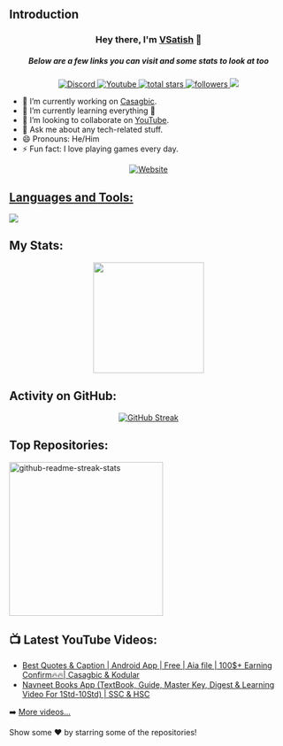 ## Introduction
<h3 align="center">Hey there, I'm <a href="https://github.com/V5ati5h">VSatish</a> 👋</h3>
<h5 align="center">Below are a few links you can visit and some stats to look at too</h5>

<p align="center">
  <a href="https://discord.gg/cFkgNR7z">
    <img alt="Discord" title="Discord" src="https://img.shields.io/badge/-Discord-7289DA?style=for-the-badge&logo=discord&logoColor=white"/>
  </a>
  <a href="https://www.youtube.com/@V5ati5h">
    <img alt="Youtube" title="Youtube" src="https://img.shields.io/badge/-Youtube-FF0000?style=for-the-badge&logo=youtube&logoColor=white"/>
  </a>
  <a href="https://github.com/V5ati5h?tab=repositories&sort=stargazers">
    <img alt="total stars" title="Total stars on GitHub" src="https://custom-icon-badges.demolab.com/github/stars/V5ati5h?color=B8B92B&style=for-the-badge&labelColor=959532&logo=star"/>
  </a>
  <a href="https://github.com/V5ati5h">
     <img alt="followers" title="Follow me on Github" src="https://img.shields.io/github/followers/V5ati5h?color=236ad3&style=for-the-badge&logo=github&label=Follow"/>
   </a>
  <a href="https://github.com/V5ati5h">
     <img src="https://komarev.com/ghpvc/?username=V5ati5h&style=for-the-badge&color=brightgreen"/>
   </a>
</p>

- 🔭 I’m currently working on [Casagbic](https://casagbic.com/).
- 🌱 I’m currently learning everything 🤣
- 👯 I’m looking to collaborate on [YouTube](https://youtube.com/@V5ati5h).
- 💬 Ask me about any tech-related stuff.
- 😄 Pronouns: He/Him
- ⚡ Fun fact: I love playing games every day.

<p align="center">
  <a href="https://casagbic.com">
    <img alt="Website" title="Website" src="https://img.shields.io/website?label=casagbic.com&style=for-the-badge&url=https%3A%2F%2Fcasagbic.com"/>
  </a>
  <br>
  <a href="https://
  <img src="https://komarev.com/ghpvc/?username=V5ati5h&style=for-the-badge&color=brightgreen"/>
</p>

## Languages and Tools:
<p align="left">
  <a href="https://github.com/V5ati5h">
    <img src="https://skillicons.dev/icons?i=vscode,visualstudio,androidstudio,replit,github,stackoverflow,wordpress,angular,dotnet,java,kotlin,python,c,cpp,cs,php,css,html,js,jquery,ts,scss,mongodb,firebase,supabase,mysql,sqlite,postgres,express,nodejs,bots"/>
  </a>
</p>  

## My Stats:
<p align="center">
  <img height="200px" src="https://github-readme-stats.vercel.app/api?username=V5ati5h&hide_border=true&show_icons=true&count_private=true&theme=gruvbox&bg_color=151515"/>
</p>

## Activity on GitHub:
<p align="center">
  <a href="https://github.com/V5ati5h">
    <img title="GitHub Streak" alt="GitHub Streak" src="https://github-readme-streak-stats.herokuapp.com/?user=V5ati5h&theme=dark&hide_border=true&stroke=f53b3b"/>
  </a>
</p>

## Top Repositories:
<p align="left">
   <a href="https://github.com/V5ati5h/Chexx"><img width="278" src="https://denvercoder1-github-readme-stats.vercel.app/api/pin/?username=V5ati5h&repo=Chexx&theme=react&bg_color=1F222E&title_color=F8D866&hide_border=true&icon_color=F8D866&show_icons=false" alt="github-readme-streak-stats"></a>
</p>

## 📺 Latest YouTube Videos:
- [Best Quotes & Caption | Android App | Free | Aia file | 100$+ Earning Confirm🔥🔥| Casagbic & Kodular](https://www.youtube.com/watch?v=tRMf3MXbMR0)
- [Navneet Books App (TextBook, Guide, Master Key, Digest & Learning Video For 1Std-10Std) | SSC & HSC](https://www.youtube.com/watch?v=HP0KtTxZoRI)

➡️ [More videos...](https://youtube.com/V5ati5h)

Show some ❤️ by starring some of the repositories!
